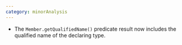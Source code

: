 ```yaml
---
category: minorAnalysis
---
```

* The `Member.getQualifiedName()` predicate result now includes the qualified name of the declaring type.
